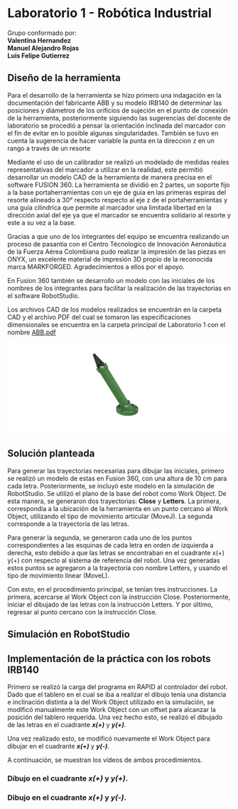 # Laboratorio 1 - Robótica Industrial

Grupo conformado por: <br>
__Valentina Hernandez__ <br>
__Manuel Alejandro Rojas__ <br>
__Luis Felipe Gutierrez__ <br>

## Diseño de la herramienta

Para el desarrollo de la herramienta se hizo primero una indagación en la documentación del fabricante ABB y su modelo IRB140 de determinar las posiciones y diámetros de los orificios de sujeción en el punto de conexión de la herramienta, posteriormente siguiendo las sugerencias del docente de laboratorio se procedió a pensar la orientación inclinada del marcador con el fin de evitar en lo posible algunas singularidades. También se tuvo en cuenta la sugerencia de hacer variable la punta en la direccion z en un rango a través de un resorte 

Mediante el uso de un calibrador se realizó un modelado de medidas reales representativas del marcador a utilizar en la realidad, este permitió desarrollar un modelo CAD de la herramienta de manera precisa en el software FUSION 360. La herramienta se dividió en 2 partes, un soporte fijo a la base portaherramientas con un eje de guia en las primeras espiras del resorte alineado a 30° respecto respecto al eje z de el portaherramientas y una guia cilindrica que permite al marcador una limitada libertad en la dirección axial del eje ya que el marcador se encuentra solidario al resorte y este a su vez a la base.

Gracias a que uno de los integrantes del equipo se encuentra realizando un proceso de pasantia con el Centro Técnologico de Innovación Aeronáutica de la Fuerza Aérea Colombiana pudo realizar la impresión de las piezas en ONYX, un excelente material de impresión 3D propio de la reconocida marca MARKFORGED. Agradecimientos a ellos por el apoyo.

En Fusion 360 también se desarrollo un modelo con las iniciales de los nombres de los integrantes para facilitar la realización de las trayectorias en el software RobotStudio.

Los archivos CAD de los modelos realizados se encuentrán en la carpeta CAD y el archivo PDF del cual se tomaron las especificaciones dimensionales se encuentra en la carpeta principal de Laboratorio 1 con el nombre [ABB.pdf](/Documentos/ABB.pdf)

![CAD de la Herramienta](/Multimedia/Herramienta_CAD.png "Herramienta Diseñada")

## Solución planteada

Para generar las trayectorias necesarias para dibujar las iniciales, primero se realizó un modelo de estas en Fusion 360, con una altura de 10 cm para cada letra. Posteriormente, se incluyó este modelo en la simulación de RobotStudio. Se utilizó el plano de la base del robot como Work Object. De esta manera, se generaron dos trayectorias: __Close__ y __Letters__. La primera, correspondía a la ubicación de la herramienta en un punto cercano al Work Object, utilizando el tipo de movimiento articular (MoveJ). La segunda corresponde a la trayectoria de las letras.

Para generar la segunda, se generaron cada uno de los puntos correspondientes a las esquinas de cada letra en orden de izquierda a derecha, esto debido a que las letras se encontraban en el cuadrante x(+) y(+) con respecto al sistema de referencia del robot. Una vez generadas estos puntos se agregaron a la trayectoria con nombre Letters, y usando el tipo de movimiento linear (MoveL). 

Con esto, en el procedimiento principal, se tenían tres instrucciones. La primera, acercarse al Work Object con la instrucción Close. Posteriormente, iniciar el dibujado de las letras con la instrucción Letters. Y por último, regresar al punto cercano con la instrucción Close.

## Simulación en RobotStudio

## Implementación de la práctica con los robots IRB140

Primero se realizó la carga del programa en RAPID al controlador del robot. Dado que el tablero en el cual se iba a realizar el dibujo tenía una distancia e inclinación distinta a la del Work Object utilizado en la simulación, se modificó manualmente este Work Object con un offset para alcanzar la posición del tablero requerida. Una vez hecho esto, se realizó el dibujado de las letras en el cuadrante **_x(+)_** y **_y(+)_**.

Una vez realizado esto, se modificó nuevamente el Work Object para dibujar en el cuadrante **_x(+)_** y **_y(-)_**. 

A continuación, se muestran los vídeos de ambos procedimientos.

### Dibujo en el cuadrante **_x(+)_** y **_y(+)_**.

### Dibujo en el cuadrante **_x(+)_** y **_y(-)_**. 
